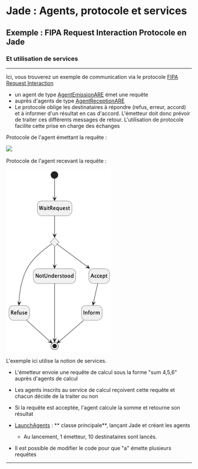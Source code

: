 # Jade : Agents, protocole et services

## Exemple : FIPA Request Interaction Protocole en Jade

### Et utilisation de services

---

Ici, vous trouverez un exemple de communication via le
protocole [FIPA Request Interaction](http://www.fipa.org/specs/fipa00026/SC00026H.html)

- un agent de
  type [AgentEmissionARE](https://github.com/EmmanuelADAM/jade/blob/master/protocoles/requetes/agents/AgentEmissionARE.java)
  émet une requête
- auprès d'agents de
  type [AgentReceptionARE](https://github.com/EmmanuelADAM/jade/blob/master/protocoles/requetes/agents/AgentReceptionARE.java)
- Le protocole oblige les destinataires à répondre (refus, erreur, accord) et à informer d'un résultat en cas d'accord.
  L'émetteur doit donc prévoir de traiter ces différents messages de retour. L'utilisation de protocole facilite cette
  prise en charge des échanges

Protocole de l'agent émettant la requête : 
<!--
```
@startuml RequestInitiator

hide empty description
[*] -- > CreateRequest
CreateRequest -- > WaitMsg
WaitMsg-- >handleRefuse : refuse
handleRefuse -- > WaitMsg

WaitMsg-- >handleAgree : agree
state forkAgree   <<fork>>
handleAgree -- > forkAgree
forkAgree -- > waitInform
forkAgree -- > WaitMsg
waitInform -- > handleInform


WaitMsg-- >handleAllResult : all results
handleAllResult -- > [*]

@enduml```
-->

![](RequestInitiator.png)


Protocole de l'agent recevant la requête :


<!--
```
@startuml RequestResponder

hide empty description
[*] -- > WaitRequest
state answerChoice <<choice>>
WaitRequest-- >answerChoice
answerChoice -- > Refuse
answerChoice -- > NotUnderstood
answerChoice -- > Accept
Accept-- > Inform
Refuse -- > [*]
NotUnderstood -- > [*]
Inform -- > [*]

@enduml```
-->

![](RequestResponder.png)

L'exemple ici utilise la notion de services.

- L'émetteur envoie une requête de calcul sous la forme "sum 4,5,6" auprès d'agents de calcul
- Les agents inscrits au service de calcul reçoivent cette requête et chacun décide de la traiter ou non
- Si la requête est acceptée, l'agent calcule la somme et retourne son résultat


- [LaunchAgents](https://https://github.com/EmmanuelADAM/jade/blob/master/protocoles/requetes/launch/LaunchAgents.java) : **
  classe principale**, lançant Jade et créant les agents
    - Au lancement, 1 émetteur, 10 destinataires sont lancés.


- Il est possible de modifier le code pour que "a" émette plusieurs requêtes

 ---